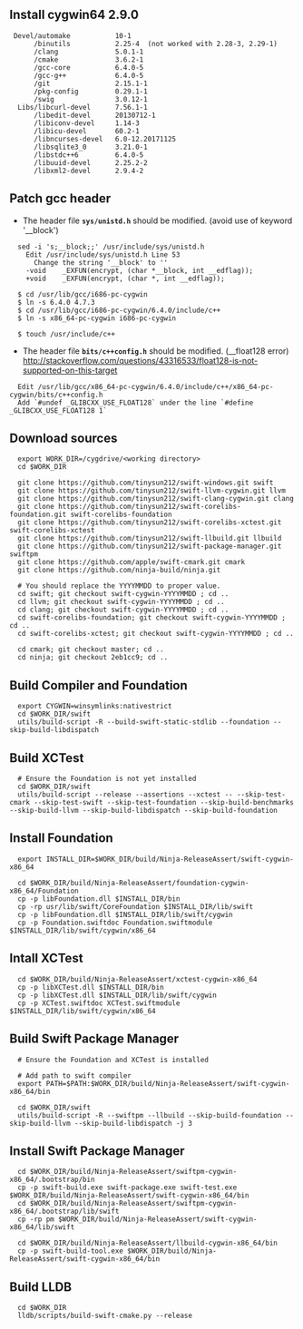 
Install cygwin64 2.9.0
----------------------
```
 Devel/automake           10-1
      /binutils           2.25-4  (not worked with 2.28-3, 2.29-1)
      /clang              5.0.1-1
      /cmake              3.6.2-1
      /gcc-core           6.4.0-5
      /gcc-g++            6.4.0-5
      /git                2.15.1-1
      /pkg-config         0.29.1-1
      /swig               3.0.12-1
  Libs/libcurl-devel      7.56.1-1
      /libedit-devel      20130712-1
      /libiconv-devel     1.14-3
      /libicu-devel       60.2-1
      /libncurses-devel   6.0-12.20171125
      /libsqlite3_0       3.21.0-1
      /libstdc++6         6.4.0-5
      /libuuid-devel      2.25.2-2
      /libxml2-devel      2.9.4-2
```

Patch gcc header
----------------
  
 - The header file **`sys/unistd.h`** should be modified. (avoid use of keyword '__block')
```
  sed -i 's;__block;;' /usr/include/sys/unistd.h
    Edit /usr/include/sys/unistd.h Line 53
      Change the string '__block' to ''
    -void    _EXFUN(encrypt, (char *__block, int __edflag)); 
    +void    _EXFUN(encrypt, (char *, int __edflag));
```
```
  $ cd /usr/lib/gcc/i686-pc-cygwin
  $ ln -s 6.4.0 4.7.3
  $ cd /usr/lib/gcc/i686-pc-cygwin/6.4.0/include/c++
  $ ln -s x86_64-pc-cygwin i686-pc-cygwin
  
  $ touch /usr/include/c++
```

 - The header file **`bits/c++config.h`** should be modified. (__float128 error)
   http://stackoverflow.com/questions/43316533/float128-is-not-supported-on-this-target
```
  Edit /usr/lib/gcc/x86_64-pc-cygwin/6.4.0/include/c++/x86_64-pc-cygwin/bits/c++config.h
  Add `#undef _GLIBCXX_USE_FLOAT128` under the line `#define _GLIBCXX_USE_FLOAT128 1`
```

Download sources
----------------
```
  export WORK_DIR=/cygdrive/<working directory>
  cd $WORK_DIR
  
  git clone https://github.com/tinysun212/swift-windows.git swift
  git clone https://github.com/tinysun212/swift-llvm-cygwin.git llvm
  git clone https://github.com/tinysun212/swift-clang-cygwin.git clang
  git clone https://github.com/tinysun212/swift-corelibs-foundation.git swift-corelibs-foundation
  git clone https://github.com/tinysun212/swift-corelibs-xctest.git swift-corelibs-xctest
  git clone https://github.com/tinysun212/swift-llbuild.git llbuild
  git clone https://github.com/tinysun212/swift-package-manager.git swiftpm
  git clone https://github.com/apple/swift-cmark.git cmark
  git clone https://github.com/ninja-build/ninja.git

  # You should replace the YYYYMMDD to proper value. 
  cd swift; git checkout swift-cygwin-YYYYMMDD ; cd ..
  cd llvm; git checkout swift-cygwin-YYYYMMDD ; cd ..
  cd clang; git checkout swift-cygwin-YYYYMMDD ; cd ..
  cd swift-corelibs-foundation; git checkout swift-cygwin-YYYYMMDD ; cd ..
  cd swift-corelibs-xctest; git checkout swift-cygwin-YYYYMMDD ; cd ..
  
  cd cmark; git checkout master; cd ..
  cd ninja; git checkout 2eb1cc9; cd ..
```

Build Compiler and Foundation
-----------------------------
```
  export CYGWIN=winsymlinks:nativestrict
  cd $WORK_DIR/swift
  utils/build-script -R --build-swift-static-stdlib --foundation --skip-build-libdispatch
```

Build XCTest
------------------------
```
  # Ensure the Foundation is not yet installed
  cd $WORK_DIR/swift
  utils/build-script --release --assertions --xctest -- --skip-test-cmark --skip-test-swift --skip-test-foundation --skip-build-benchmarks --skip-build-llvm --skip-build-libdispatch --skip-build-foundation
```

Install Foundation
------------------
```
  export INSTALL_DIR=$WORK_DIR/build/Ninja-ReleaseAssert/swift-cygwin-x86_64

  cd $WORK_DIR/build/Ninja-ReleaseAssert/foundation-cygwin-x86_64/Foundation
  cp -p libFoundation.dll $INSTALL_DIR/bin
  cp -rp usr/lib/swift/CoreFoundation $INSTALL_DIR/lib/swift
  cp -p libFoundation.dll $INSTALL_DIR/lib/swift/cygwin
  cp -p Foundation.swiftdoc Foundation.swiftmodule $INSTALL_DIR/lib/swift/cygwin/x86_64
```

Intall XCTest
-------------
```
  cd $WORK_DIR/build/Ninja-ReleaseAssert/xctest-cygwin-x86_64
  cp -p libXCTest.dll $INSTALL_DIR/bin
  cp -p libXCTest.dll $INSTALL_DIR/lib/swift/cygwin
  cp -p XCTest.swiftdoc XCTest.swiftmodule $INSTALL_DIR/lib/swift/cygwin/x86_64
```

Build Swift Package Manager
---------------------------
```
  # Ensure the Foundation and XCTest is installed
  
  # Add path to swift compiler
  export PATH=$PATH:$WORK_DIR/build/Ninja-ReleaseAssert/swift-cygwin-x86_64/bin

  cd $WORK_DIR/swift
  utils/build-script -R --swiftpm --llbuild --skip-build-foundation --skip-build-llvm --skip-build-libdispatch -j 3
```

Install Swift Package Manager
-----------------------------
```
  cd $WORK_DIR/build/Ninja-ReleaseAssert/swiftpm-cygwin-x86_64/.bootstrap/bin
  cp -p swift-build.exe swift-package.exe swift-test.exe $WORK_DIR/build/Ninja-ReleaseAssert/swift-cygwin-x86_64/bin
  cd $WORK_DIR/build/Ninja-ReleaseAssert/swiftpm-cygwin-x86_64/.bootstrap/lib/swift
  cp -rp pm $WORK_DIR/build/Ninja-ReleaseAssert/swift-cygwin-x86_64/lib/swift
  
  cd $WORK_DIR/build/Ninja-ReleaseAssert/llbuild-cygwin-x86_64/bin
  cp -p swift-build-tool.exe $WORK_DIR/build/Ninja-ReleaseAssert/swift-cygwin-x86_64/bin
```

Build LLDB
----------
```
  cd $WORK_DIR
  lldb/scripts/build-swift-cmake.py --release
```